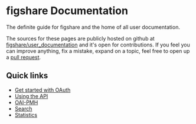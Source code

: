 # figshare Documentation

The definite guide for figshare and the home of all user documentation.

The sources for these pages are publicly hosted on github at [figshare/user_documentation](https://github.com/figshare/user_documentation) and it's open for contributions. If you feel you can improve anything, fix a mistake, expand on a topic, feel free to open up a [pull request](https://help.github.com/articles/using-pull-requests/).


## Quick links

* [Get started with OAuth](oauth.md)
* [Using the API](api/index.md)
* [OAI-PMH](OAI-PMH/index.md)
* [Search](Search/search.md)
* [Statistics](Stats/index.md)
